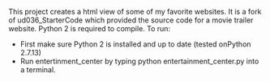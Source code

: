 This project creates a html view of some of my favorite websites. 
It is a fork of ud036_StarterCode which provided the source code for a movie trailer website.
Python 2 is required to compile.
To run:
<ul><li>First make sure Python 2 is installed and up to date (tested onPython 2.7.13)</li>
<li>Run entertinment_center by typing python entertainment_center.py into a terminal.</li></ul>
